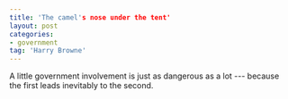 ```yaml
---
title: 'The camel's nose under the tent'
layout: post
categories:
- government
tag: 'Harry Browne'
---
```


A little government involvement is just as dangerous as a lot --- because the first leads inevitably to the second.

<div class="grammarly-disable-indicator"></div>